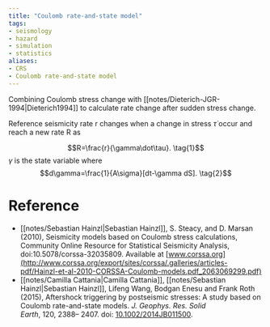 ```yaml
---
title: "Coulomb rate-and-state model"
tags:
- seismology
- hazard
- simulation
- statistics
aliases:
- CRS
- Coulomb rate-and-state model
---
```


Combining Coulomb stress change with [[notes/Dieterich-JGR-1994|Dieterich1994]] to calculate rate change after sudden stress change.

Reference seismicity rate r changes when a change in stress $\dot\tau$ occur and reach a new rate R as 

$$R=\frac{r}{\gamma\dot\tau}. \tag{1}$$
$\gamma$ is the state variable where
$$d\gamma=\frac{1}{A\sigma}[dt-\gamma dS]. \tag{2}$$

# Reference
- [[notes/Sebastian Hainzl|Sebastian Hainzl]], S. Steacy, and D. Marsan (2010), Seismicity models based on Coulomb stress calculations, Community Online Resource for Statistical Seismicity Analysis, doi:10.5078/corssa-32035809. Available at [www.corssa.org](http://www.corssa.org/export/sites/corssa/.galleries/articles-pdf/Hainzl-et-al-2010-CORSSA-Coulomb-models.pdf_2063069299.pdf)
- [[notes/Camilla Cattania|Camilla Cattania]], [[notes/Sebastian Hainzl|Sebastian Hainzl]], Lifeng Wang, Bodgan Enesu and Frank Roth (2015), Aftershock triggering by postseismic stresses: A study based on Coulomb rate-and-state models. _J. Geophys. Res. Solid Earth_, 120, 2388– 2407. doi: [10.1002/2014JB011500](https://doi.org/10.1002/2014JB011500 "Link to external resource: 10.1002/2014JB011500").